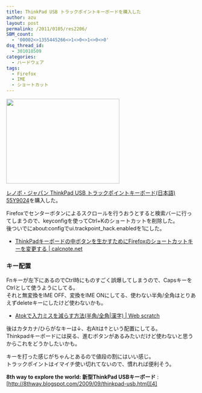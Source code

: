 ```yaml
---
title: ThinkPad USB トラックポイントキーボードを購入した
author: azu
layout: post
permalink: /2011/0105/res2206/
SBM_count:
  - '00002<>1355445266<>1<>0<>1<>0<>0'
dsq_thread_id:
  - 301018509
categories:
  - ハードウェア
tags:
  - Firefox
  - IME
  - ショートカット
---
```

[<img class="alignnone size-medium wp-image-2207" title="IMG_0050" src="http://wordpress.local/wp-content/uploads/2011/01/IMG_0050-300x224.jpg" alt="" width="300" height="224" />][1]<br class="spacer_" />

<a href="http://www.amazon.co.jp/exec/obidos/ASIN/B002NSDWPC/book042-22/ref=nosim/" target="_blank">レノボ・ジャパン ThinkPad USB トラックポイントキーボード(日本語) 55Y9024</a>を購入した。

Firefoxでセンターボタンによるスクロールを行うおうとすると検索バーに行ってしまうので、keyconfigを使ってCtrl+Kのショートカットを削除した。  
後ついでにabout:configでui.trackpoint_hack.enabledを1にした。

*   [ThinkPadキーボードの中ボタンを生かすためにFirefoxのショートカットキーを変更する | calcnote.net][2]

### キー配置

Fnキーが左下にあるのでCtrl時にものすごく誤爆してしまうので、CapsキーをCtrlとして使うようにしてる。  
それと無変換をIME OFF、変換をIME ONにしてる、使わない半角/全角はとりあえずdeleteキーにしたけど使わないかも。

*   [Atokで入力ミスを減らす方法(半角/全角|漢字) | Web scratch][3]

後はカタカナ/ひらがなキーは↓、右Altは↑という配置にしてる。  
Thinkpadキーボードには戻る、進むボタンがあるみたいだけど使わないと思うからこれをどうかしたいかも。

キーを打った感じがちゃんとあるので値段の割にはいい感じ。  
トラックポイントはイマイチ使い切れてないので、慣れれば便利そう。

**8th way to explore the world: 新型ThinkPad USBキーボード**
:   [http://8thway.blogspot.com/2009/09/thinkpad-usb.html][4]

 [1]: http://wordpress.local/wp-content/uploads/2011/01/IMG_0050.jpg
 [2]: http://calcnote.net/?p=791 "ThinkPadキーボードの中ボタンを生かすためにFirefoxのショートカットキーを変更する | calcnote.net"
 [3]: http://efcl.info/2008/0329/res123/ "Atokで入力ミスを減らす方法(半角/全角|漢字) | Web scratch"
 [4]: http://8thway.blogspot.com/2009/09/thinkpad-usb.html "8th way to explore the world: 新型ThinkPad USBキーボード"